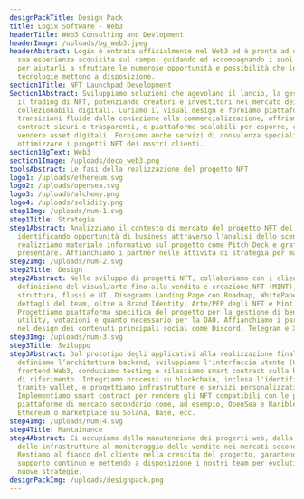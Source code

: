 ```yaml
---
designPackTitle: Design Pack
title: Logix Software - Web3
headerTitle: Web3 Consulting and Devlopment
headerImage: /uploads/bg_web3.jpeg
headerAbstract: Logix è entrata ufficialmente nel Web3 ed è pronta ad offrire la
  sua esperienza acquisita sul campo, guidando ed accompagnando i suoi clienti
  per aiutarli a sfruttare le numerose opportunità e possibilità che le nuove
  tecnologie mettono a disposizione.
section1Title: NFT Launchpad Development
Section1Abstract: Sviluppiamo soluzioni che agevolano il lancio, la gestione e
  il trading di NFT, potenziando creatori e investitori nel mercato dei
  collezionabili digitali. Curiamo il visual design e forniamo piattaforme con
  transizioni fluide dalla coniazione alla commercializzazione, offriamo smart
  contract sicuri e trasparenti, e piattaforme scalabili per esporre, comprare e
  vendere asset digitali. Forniamo anche servizi di consulenza specializzati per
  ottimizzare i progetti NFT dei nostri clienti.
section1BgText: Web3
section1Image: /uploads/deco_web3.png
toolsAbstract: Le fasi della realizzazione del progetto NFT
logo1: /uploads/ethereum.svg
logo2: /uploads/opensea.svg
logo3: /uploads/alchemy.png
logo4: /uploads/solidity.png
step1Img: /uploads/num-1.svg
step1Title: Strategia
step1Abstract: Analizziamo il contesto di mercato del progetto NFT del cliente,
  identificando opportunità di business attraverso l'analisi dello scenario,
  realizziamo materiale informativo sul progetto come Pitch Deck e grafici da
  presentare. Affianchiamo i partner nelle attività di strategia per marketing.
step2Img: /uploads/num-2.svg
step2Title: Design
step2Abstract: Nello sviluppo di progetti NFT, collaboriamo con i clienti dalla
  definizione del visual/arte fino alla vendita e creazione NFT (MINT), curando
  struttura, flussi e UI. Disegnamo Landing Page con Roadmap, WhitePaper e
  dettagli del team, oltre a Brand Identity, Arte/PFP degli NFT e Mint Page.
  Progettiamo piattaforma specifica del progetto per la gestione di benefit,
  utility, votazioni e quanto necessario per la DAO. Affianchiamo i partner per
  nel design dei contenuti principali social come Discord, Telegram e X.
step3Img: /uploads/num-3.svg
step3Title: Sviluppo
step3Abstract: Dal prototipo degli applicativi alla realizzazione finale,
  definiamo l’architettura backend, sviluppiamo l'interfaccia utente (UI)
  frontend Web3, conduciamo testing e rilasciamo smart contract sulla blockchain
  di riferimento. Integriamo processi su blockchain, inclusa l'identificazione
  tramite wallet, e progettiamo infrastrutture e servizi personalizzati.
  Implementiamo smart contract per rendere gli NFT compatibili con le principali
  piattaforme di mercato secondario come, ad esempio, OpenSea e Rarible su
  Ethereum o marketplace su Solana, Base, ecc.
step4Img: /uploads/num-4.svg
step4Title: Mantainance
step4Abstract: Ci occupiamo della manutenzione dei progerti web, dalla gestione
  delle infrastrutture al monitoraggio delle vendite nei mercati secondari.
  Restiamo al fianco del cliente nella crescita del progetto, garantendo
  supporto continuo e mettendo a disposizione i nostri team per evolutive e
  nuove strategie.
designPackImg: /uploads/designpack.png
---
```

